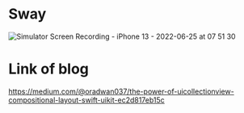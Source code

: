 # Sway
![Simulator Screen Recording - iPhone 13 - 2022-06-25 at 07 51 30](https://user-images.githubusercontent.com/94869017/177055419-ef9fd748-11c3-4a0c-8a9c-3f46198eb740.gif)


# Link of blog
https://medium.com/@oradwan037/the-power-of-uicollectionview-compositional-layout-swift-uikit-ec2d817eb15c
